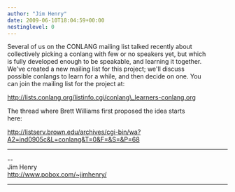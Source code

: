 ```yaml
---
author: "Jim Henry"
date: 2009-06-10T18:04:59+00:00
nestinglevel: 0
---
```

Several of us on the CONLANG mailing list talked recently about  
collectively picking a conlang with few or no speakers yet, but which  
is fully developed enough to be speakable, and learning it together.  
We've created a new mailing list for this project; we'll discuss  
possible conlangs to learn for a while, and then decide on one. You  
can join the mailing list for the project at:  
  
http://lists.conlang.org/listinfo.cgi/conlang\_learners-conlang.org  
  
The thread where Brett Williams first proposed the idea starts  
here:  
  
http://listserv.brown.edu/archives/cgi-bin/wa?A2=ind0905c&L=conlang&T=0&F=&S=&P=68  

***

\--  
Jim Henry  
http://www.pobox.com/~jimhenry/  


***